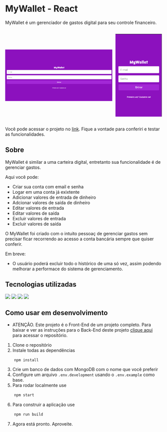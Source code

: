 # MyWallet - React

MyWallet é um gerenciador de gastos digital para seu controle financeiro.

<div style="display: flex; gap: 10px; align-items: center">

![Alt text](image.png)

![Alt text](image-1.png)

</div>

Você pode acessar o projeto no [link](https://mywallet-tau.vercel.app/). Fique a vontade para conferiri e testar as funcionalidades.


## Sobre

MyWallet é similar a uma carteira digital, entretanto sua funcionalidade é de gerenciar gastos.

Aqui você pode:
- Criar sua conta com email e senha
- Logar em uma conta já exixtente
- Adicionar valores de entrada de dinheiro
- Adcionar valores de saída de dinheiro
- Editar valores de entrada
- Editar valores de saída
- Excluir valores de entrada
- Excluir valores de saída

O MyWallet foi criado com o intuito pessoaç de gerenciar gastos sem precisar ficar recorrendo ao acesso a conta bancária sempre que quiser conferir.

Em breve:
- O usuário poderá excluir todo o histórico de uma só vez, assim podendo melhorar a performace do sistema de gerenciamento.

## Tecnologias utilizadas
  <img src="https://img.shields.io/badge/React-20232A?style=for-the-badge&logo=react&logoColor=61DAFB"/>
  <img src="https://img.shields.io/badge/axios-671ddf?&style=for-the-badge&logo=axios&logoColor=white"/>
  <img src="https://img.shields.io/badge/styled--components-DB7093?style=for-the-badge&logo=styled-components&logoColor=white"/>
  <img src="https://img.shields.io/badge/React_Router-CA4245?style=for-the-badge&logo=react-router&logoColor=white"/>
  

## Como usar em desenvolvimento

- ATENÇÂO. Este projeto é o Front-End de um projeto completo. Para baixar e ver as instruções para o Back-End deste projeto [clique aqui](https://github.com/Matheus-Rodrigues-EC/MyWallet-Node) para acessar o repositório.

1. Clone o repositório
2. Instale todas as dependências

``` shell
    npm install
```
3. Crie um banco de dados com MongoDB com o nome que você preferir
4. Configure um arquivo `.env.development` usando o `.env.example` como base.
5. Para rodar localmente use
```bash
    npm start
```

6. Para construir a aplicação use
```bash
    npm run build
```
7. Agora está pronto. Aproveite.
